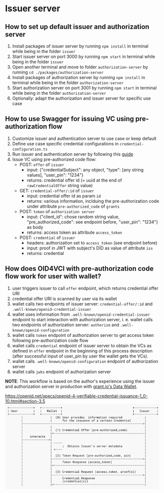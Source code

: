 # Issuer server
## How to set up default issuer and authorization server
1. Install packages of issuer server by running `npm install` in terminal while being in the folder `issuer`
2. Start issuer server on port 3000 by running `npm start` in terminal while being in the folder `issuer`
3. Open another terminal and move to folder ``authorization-server`` by running `cd ./packages/authorization-server`
4. Install packages of authorization server by running `npm install` in terminal while being in the folder `authorization-server`
5. Start authorization server on port 3001 by running `npm start` in terminal while being in the folder `authorization-server`
6. Optionally: adapt the authorization and issuer server for specific use case

## How to use Swagger for issuing VC using pre-authorization flow
1. Customize issuer and authentication server to use case or keep default 
2. Define use case specific credential configurations in `credential-configuration.ts`
3. Run issuer and authentication server by following this [guide](#how-to-set-up-default-issuer-and-authorization-server)
4. Issue VC using pre-authorized code flow:
   - POST: `offer` of `issuer`
       - input: {"credentialSubject": any object, "type": [any string values], "user_pin": "1234"}
       - returns: credential offer id (= uuid at the end of `rawCredentialOffer` string value)
   - GET: `credential-offer/:id` of `issuer`
     - input: credential offer id as param `id`
     - returns: various information, inclduing the pre-authorization code under attribute `pre-authorized_code` of `grants` 
   - POST: `token` of `authorization server`
     - input: {"client_id": chose random string value, "pre_authorized_code": see endpoint before, "user_pin": "1234"} as body
     - returns: access token as attribute ``access_token``
   - POST: `credential` of `issuer`
     - headers: authorization set to ``access_token`` (see endpoint before)
     - input: proof in JWT with subject's DID as value of attribute `iss`
     - returns: credential

## How does OID4VCI with pre-authorization code flow work for user with wallet?
1. user triggers issuer to call `offer` endpoint, which returns credential offer URI
2. credential offer URI is scanned by user via its wallet
3. wallet calls two endpoints of issuer server: `credential-offer/:id` and `.well-known/openid-credential-issuer`
4. wallet uses information from `.well-known/openid-credential-issuer` endpoint to start interaction with authorization server, i. e. wallet calls two endpoints of authorization server: `authorize` and `.well-known/openid-configuration`
5. wallet calls `token` endpoint of authorization server to get access token following pre-authorization code flow
6. wallet calls `credential` endpoint of issuer server to obtain the VCs as defined in `offer` endpoint in the beginning of this process description (after successful input of user_pin by user the wallet gets the VCs). 
7. wallet calls `.well-known/openid-configuration` endpoint of authorization server
8. wallet calls `jwks` endpoint of authorization server

**NOTE**: This workflow is based on the author's experience using the issuer and authorization server in production with [grant.io's Data Wallet](https://igrant.io/datawallet.html).

https://openid.net/specs/openid-4-verifiable-credential-issuance-1_0-10.html#section-3.5
![Issuance using Pre-Authorized Code Flow](./docs/pre-auth-flow.png)
